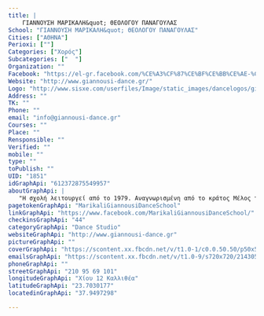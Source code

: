 ```yaml
---
title: |
    ΓΙΑΝΝΟΥΣΗ ΜΑΡΙΚΑΛΗ&quot; ΘΕΟΛΟΓΟΥ ΠΑΝΑΓΟΥΛΑΣ
School: "ΓΙΑΝΝΟΥΣΗ ΜΑΡΙΚΑΛΗ&quot; ΘΕΟΛΟΓΟΥ ΠΑΝΑΓΟΥΛΑΣ"
Cities: ["ΑΘΗΝΑ"]
Perioxi: [""]
Categories: ["Χορός"]
Subcategories: ["  "]
Organization: ""
Facebook: "https://el-gr.facebook.com/%CE%A3%CF%87%CE%BF%CE%BB%CE%AE-%CE%9C%CF%80%CE%B1%CE%BB%CE%AD%CF%84%CE%BF%CF%85-%CE%A3%CF%84%CE%AD%CE%BB%CE%BB%CE%B1%CF%82-%CE%9A%CE%B1%CF%81%CE%B1%CE%BA%CE%B1%CF%84%CF%83%CE%AC%CE%BD%CE%B7-529983253678830/"
Website: "http://www.giannousi-dance.gr/"
Logo: "http://www.sisxe.com/userfiles/Image/static_images/dancelogos/giannousi_marikalh.jpg"
Address: ""
TK: ""
Phone: ""
email: "info@giannousi-dance.gr"
Courses: ""
Place: ""
Rensponsible: ""
Verified: ""
mobile: ""
type: ""
toPublish: ""
UID: "1851"
idGraphApi: "612372875549957"
aboutGraphApi: | 
   "Η σχολή λειτουργεί από το 1979. Αναγνωρισμένη από το κράτος Μέλος του Σ.Ι.Σ.Χ.Ε. Χίου 12 Καλλλιθέα 210 9569 101"
pagetokenGraphApi: "MarikaliGiannousiDanceSchool"
linkGraphApi: "https://www.facebook.com/MarikaliGiannousiDanceSchool/"
checkinsGraphApi: "44"
categoryGraphApi: "Dance Studio"
websiteGraphApi: "http://www.giannousi-dance.gr"
pictureGraphApi: ""
coverGraphApi: "https://scontent.xx.fbcdn.net/v/t1.0-1/c0.0.50.50/p50x50/10603618_612376838882894_1905609221528041128_n.jpg?oh=d6b6eff134d857ff06232df224c9e41e&amp;oe=5B36834D"
emailsGraphApi: "https://scontent.xx.fbcdn.net/v/t1.0-9/s720x720/21430532_1393698144084089_381543238753774598_n.jpg?oh=9d6673a63a77087195e8faa3e6ef8d61&amp;oe=5B4530B7"
phoneGraphApi: ""
streetGraphApi: "210 95 69 101"
longitudeGraphApi: "Χίου 12 Καλλιθέα"
latitudeGraphApi: "23.7030177"
locatedinGraphApi: "37.9497298"

---
```





